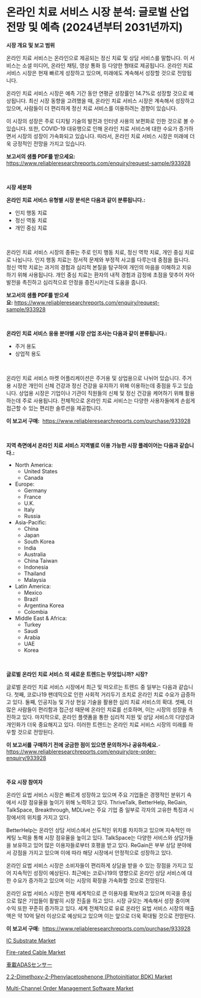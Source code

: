 <p><h1>온라인 치료 서비스 시장 분석: 글로벌 산업 전망 및 예측 (2024년부터 2031년까지)</h1></p><p><strong>시장 개요 및 보고 범위</strong></p>
<p><p>온라인 치료 서비스는 온라인으로 제공되는 정신 치료 및 상담 서비스를 말합니다. 이 서비스는 소셜 미디어, 온라인 채팅, 영상 통화 등 다양한 형태로 제공됩니다. 온라인 치료 서비스 시장은 현재 빠르게 성장하고 있으며, 미래에도 계속해서 성장할 것으로 전망됩니다.</p><p>온라인 치료 서비스 시장은 예측 기간 동안 연평균 성장률인 14.7%로 성장할 것으로 예상됩니다. 최신 시장 동향을 고려했을 때, 온라인 치료 서비스 시장은 계속해서 성장하고 있으며, 사람들이 더 편리하게 정신 치료 서비스를 이용하려는 경향이 있습니다.</p><p>이 시장의 성장은 주로 디지털 기술의 발전과 인터넷 사용의 보편화로 인한 것으로 볼 수 있습니다. 또한, COVID-19 대유행으로 인해 온라인 치료 서비스에 대한 수요가 증가하면서 시장의 성장이 가속화되고 있습니다. 따라서, 온라인 치료 서비스 시장은 미래에 더욱 긍정적인 전망을 가지고 있습니다.</p></p>
<p><strong>보고서의 샘플 PDF를 받으세요:</strong> <a href="https://www.reliableresearchreports.com/enquiry/request-sample/933928">https://www.reliableresearchreports.com/enquiry/request-sample/933928</a></p>
<p>&nbsp;</p>
<p><strong>시장 세분화</strong></p>
<p><strong>온라인 치료 서비스 유형별 시장 분석은 다음과 같이 분류됩니다.:</strong></p>
<p><ul><li>인지 행동 치료</li><li>정신 역동 치료</li><li>개인 중심 치료</li></ul></p>
<p>&nbsp;</p>
<p><p>온라인 치료 서비스 시장의 종류는 주로 인지 행동 치료, 정신 역학 치료, 개인 중심 치료로 나뉩니다. 인지 행동 치료는 정서적 문제와 부정적 사고를 다루는데 중점을 둡니다. 정신 역학 치료는 과거의 경험과 심리적 본질을 탐구하여 개인의 마음을 이해하고 치유하기 위해 사용됩니다. 개인 중심 치료는 환자의 내적 경험과 감정에 초점을 맞추어 자아 발전을 촉진하고 심리적으로 안정을 증진시키는데 도움을 줍니다.</p></p>
<p><strong>보고서의 샘플 PDF를 받으세요:</strong>&nbsp;<a href="https://www.reliableresearchreports.com/enquiry/request-sample/933928">https://www.reliableresearchreports.com/enquiry/request-sample/933928</a></p>
<p>&nbsp;</p>
<p><strong> 온라인 치료 서비스 응용 분야별 시장 산업 조사는 다음과 같이 분류됩니다.:</strong></p>
<p><ul><li>주거 용도</li><li>상업적 용도</li></ul></p>
<p>&nbsp;</p>
<p><p>온라인 치료 서비스 마켓 어플리케이션은 주거용 및 상업용으로 나뉘어 있습니다. 주거용 시장은 개인이 신체 건강과 정신 건강을 유지하기 위해 이용하는데 중점을 두고 있습니다. 상업용 시장은 기업이나 기관이 직원들의 신체 및 정신 건강을 케어하기 위해 활용하는데 주로 사용됩니다. 전체적으로 온라인 치료 서비스는 다양한 사용자들에게 손쉽게 접근할 수 있는 편리한 솔루션을 제공합니다.</p></p>
<p><strong>이 보고서 구매:</strong>&nbsp; <a href="https://www.reliableresearchreports.com/purchase/933928">https://www.reliableresearchreports.com/purchase/933928</a></p>
<p>&nbsp;</p>
<p><strong>지역 측면에서 온라인 치료 서비스 지역별로 이용 가능한 시장 플레이어는 다음과 같습니다.:</strong></p>
<p><ul>
    <li>
        North America:
        <ul>
            <li>United States</li>
            <li>Canada</li>
        </ul>
    </li>
    <li>
        Europe:
        <ul>
            <li>Germany</li>
            <li>France</li>
            <li>U.K.</li>
            <li>Italy</li>
            <li>Russia</li>
        </ul>
    </li>
    <li>
        Asia-Pacific:
        <ul>
            <li>China</li>
            <li>Japan</li>
            <li>South Korea</li>
            <li>India</li>
            <li>Australia</li>
            <li>China Taiwan</li>
            <li>Indonesia</li>
            <li>Thailand</li>
            <li>Malaysia</li>
        </ul>
    </li>
    <li>
        Latin America:
        <ul>
            <li>Mexico</li>
            <li>Brazil</li>
            <li>Argentina Korea</li>
            <li>Colombia</li>
        </ul>
    </li>
    <li>
        Middle East & Africa:
        <ul>
            <li>Turkey</li>
            <li>Saudi</li>
            <li>Arabia</li>
            <li>UAE</li>
            <li>Korea</li>
        </ul>
    </li>
    </ul></p>
<p>&nbsp;</p>
<p><strong>글로벌 온라인 치료 서비스 의 새로운 트렌드는 무엇입니까? 시장?</strong></p>
<p><p>글로벌 온라인 치료 서비스 시장에서 최근 및 떠오르는 트렌드 중 일부는 다음과 같습니다. 첫째, 코로나19 팬데믹으로 인한 사회적 거리두기 조치로 온라인 치료 수요가 급증하고 있다. 둘째, 인공지능 및 가상 현실 기술을 활용한 심리 치료 서비스의 확대. 셋째, 더 많은 사람들이 편리함과 접근성 때문에 온라인 치료를 선호하며, 이는 시장의 성장을 촉진하고 있다. 마지막으로, 온라인 플랫폼을 통한 심리적 지원 및 상담 서비스의 다양성과 개인화가 더욱 중요해지고 있다. 이러한 트렌드는 온라인 치료 서비스 시장의 미래를 좌우할 것으로 전망된다.</p></p>
<p><strong>이 보고서를 구매하기 전에 궁금한 점이 있으면 문의하거나 공유하세요.</strong>- <a href="https://www.reliableresearchreports.com/enquiry/pre-order-enquiry/933928">https://www.reliableresearchreports.com/enquiry/pre-order-enquiry/933928</a></p>
<p>&nbsp;</p>
<p><strong>주요 시장 참여자</strong></p>
<p><p>온라인 요법 서비스 시장은 빠르게 성장하고 있으며 주요 기업들은 경쟁적인 분위기 속에서 시장 점유율을 높이기 위해 노력하고 있다. ThriveTalk, BetterHelp, ReGain, TalkSpace, Breakthrough, MDLive는 주요 기업 중 일부로 각자의 고유한 특징과 시장에서의 위치를 가지고 있다.</p><p>BetterHelp는 온라인 상담 서비스에서 선도적인 위치를 차지하고 있으며 지속적인 마케팅 노력을 통해 시장 점유율을 높이고 있다. TalkSpace는 다양한 서비스와 상담가들을 보유하고 있어 많은 이용자들로부터 호평을 받고 있다. ReGain은 부부 상담 분야에서 강점을 가지고 있으며 이에 따라 해당 시장에서 안정적으로 성장하고 있다.</p><p>온라인 요법 서비스 시장은 소비자들이 편리하게 상담을 받을 수 있는 장점을 가지고 있어 지속적인 성장이 예상된다. 최근에는 코로나19의 영향으로 온라인 상담 서비스에 대한 수요가 증가하고 있으며 이는 시장의 확장을 가속화할 것으로 전망된다.</p><p>온라인 요법 서비스 시장은 현재 세계적으로 큰 이용자를 확보하고 있으며 미국을 중심으로 많은 기업들이 활발히 시장 진출을 하고 있다. 시장 규모는 계속해서 성장 중이며 수익 또한 꾸준히 증가하고 있다. 세계 전체적으로 유료 온라인 요법 서비스 시장의 매출액은 약 10억 달러 이상으로 예상되고 있으며 이는 앞으로 더욱 확대될 것으로 전망된다.</p></p>
<p><strong>이 보고서 구매:</strong>&nbsp;&nbsp;<a href="https://www.reliableresearchreports.com/purchase/933928">https://www.reliableresearchreports.com/purchase/933928</a></p>
<p><p><a href="https://view.publitas.com/reportprime-1/ic-substrate-market-furnish-information-about-market-size-market-share-market-dynamics-and-projections-spanning-from-2024-to-2031/">IC Substrate Market</a></p><p><a href="https://glittery-fuchsia-86a.notion.site/Fire-rated-Cable-Market-Size-Furnishes-Valuable-Information-Encompassing-Market-Share-Market-Trends-32862c7c8beb45548cc5d5d1ee7ddc28">Fire-rated Cable Market</a></p><p><a href="https://medium.com/@suysuyheng/%E8%87%AA%E5%8B%95%E8%BB%8Aadas%E3%82%BB%E3%83%B3%E3%82%B5%E3%83%BC%E3%81%AE%E5%B8%82%E5%A0%B4%E3%82%B7%E3%82%A7%E3%82%A2%E3%81%AE%E9%80%B2%E5%8C%96%E3%81%A8%E5%B8%82%E5%A0%B4%E6%88%90%E9%95%B7%E3%83%88%E3%83%AC%E3%83%B3%E3%83%892024%E5%B9%B4%E3%81%8B%E3%82%892031%E5%B9%B4%E3%81%BE%E3%81%A7-c5d5103438f9">車載ADASセンサー</a></p><p><a href="https://github.com/nicoletavirag/Market-Research-Report-List-2/blob/main/22-dimethoxy-2-phenylacetophenone-photoinitiator-bdk-market.md">2,2-Dimethoxy-2-Phenylacetophenone (Photoinitiator BDK) Market</a></p><p><a href="https://bubble-tree-ea4.notion.site/Multi-Channel-Order-Management-Software-Market-Research-Report-Reveals-The-Latest-Trends-And-Opportu-3623a763a15c497085209f4e1886409c">Multi-Channel Order Management Software Market</a></p></p>
